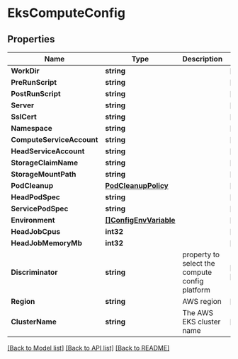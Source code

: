 # EksComputeConfig

## Properties

Name | Type | Description | Notes
------------ | ------------- | ------------- | -------------
**WorkDir** | **string** |  | [optional] 
**PreRunScript** | **string** |  | [optional] 
**PostRunScript** | **string** |  | [optional] 
**Server** | **string** |  | [optional] 
**SslCert** | **string** |  | [optional] 
**Namespace** | **string** |  | [optional] 
**ComputeServiceAccount** | **string** |  | [optional] 
**HeadServiceAccount** | **string** |  | [optional] 
**StorageClaimName** | **string** |  | [optional] 
**StorageMountPath** | **string** |  | [optional] 
**PodCleanup** | [**PodCleanupPolicy**](PodCleanupPolicy.md) |  | [optional] 
**HeadPodSpec** | **string** |  | [optional] 
**ServicePodSpec** | **string** |  | [optional] 
**Environment** | [**[]ConfigEnvVariable**](ConfigEnvVariable.md) |  | [optional] 
**HeadJobCpus** | **int32** |  | [optional] 
**HeadJobMemoryMb** | **int32** |  | [optional] 
**Discriminator** | **string** | property to select the compute config platform | [optional] [readonly] 
**Region** | **string** | AWS region | [optional] 
**ClusterName** | **string** | The AWS EKS cluster name | [optional] 

[[Back to Model list]](../README.md#documentation-for-models) [[Back to API list]](../README.md#documentation-for-api-endpoints) [[Back to README]](../README.md)


